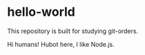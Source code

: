 # hello-world
This repository is built for studying  git-orders.

Hi humans!
Hubot here, I like Node.js.
